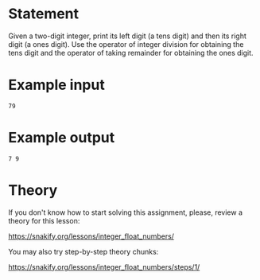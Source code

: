 # Statement

Given a two-digit integer, print its left digit (a tens digit) and then its right digit (a ones digit). Use the operator of integer division for obtaining the tens digit and the operator of taking remainder for obtaining the ones digit. 

# Example input

```
79
```

# Example output

```
7 9
```

# Theory

If you don't know how to start solving this assignment, please, review a theory for this lesson:

https://snakify.org/lessons/integer_float_numbers/


You may also try step-by-step theory chunks:

https://snakify.org/lessons/integer_float_numbers/steps/1/